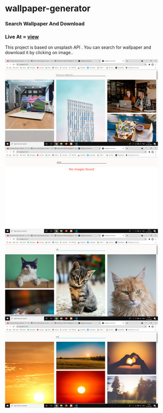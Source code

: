 # wallpaper-generator

### Search Wallpaper And Download

### Live At  = <a href="https://shekhutsav1962001.github.io/WallpaperSearchAndDownload/">view</a>

This project is based on unsplash API . You can search for wallpaper and download it by clicking on image..
 
![alt text](/images/1.png)
![alt text](/images/2.png)
![alt text](/images/3.png)
![alt text](/images/4.png)